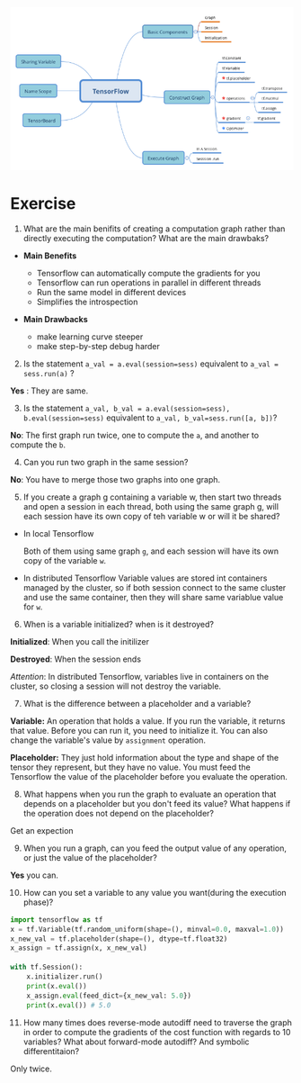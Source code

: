 ![](./TensorFlow.png)


# Exercise

1. What are the main benifits of creating a computation graph rather than directly executing the computation? What are the main drawbaks?

- **Main Benefits**
    - Tensorflow can automatically compute the gradients for you
    - Tensorflow can run operations in parallel in different threads
    - Run the same model in different devices
    - Simplifies the introspection

- **Main Drawbacks**
    - make learning curve steeper
    - make step-by-step debug harder

2. Is the statement `a_val = a.eval(session=sess)` equivalent to `a_val = sess.run(a)` ?

**Yes** :
They are same.

3. Is the statement `a_val, b_val = a.eval(session=sess), b.eval(session=sess)` equivalent to `a_val, b_val=sess.run([a, b])`?

**No**:
The first graph run twice, one to compute the `a`, and another to compute the `b`.

4. Can you run two graph in the same session?

**No**: You have to merge those two graphs into one graph.

5. If you create a graph g containing a variable w, then start two threads and open a session in each thread, both using the same graph g, will each session have its own copy of teh variable w or will it be shared?

- In local Tensorflow

    Both of them using same graph `g`, and each session will have its own copy of the variable `w`. 

- In distributed Tensorflow
    Variable values are stored int containers managed by the cluster, so if both session connect to the same cluster and use the same container, then they will share same variablue value for `w`.


6. When is a variable initialized? when is it destroyed?

**Initialized**: When you call the initilizer

**Destroyed**: When the session ends

*Attention*: In distributed Tensorflow, variables live in containers on the cluster, so closing a session will not destroy the variable.


7. What is the difference between a placeholder and a variable?

**Variable:**
An operation that holds a value. If you run the variable, it returns that value. Before you can run it, you need to initialize it. You can also change the variable's value by `assignment` operation.

**Placeholder:**
They just hold information about the type and shape of the tensor they represent, but they have no value. You must feed the Tensorflow the value of the placeholder before you evaluate the operation.


8. What happens when you run the graph to evaluate an operation that depends on a placeholder but you don't feed its value? What happens if the operation does not depend on the placeholder?

Get an expection


9. When you run a graph, can you feed the output value of any operation, or just the value of the placeholder?

**Yes** you can.

10. How can you set a variable to any value you want(during the execution phase)?

```python
import tensorflow as tf
x = tf.Variable(tf.random_uniform(shape=(), minval=0.0, maxval=1.0))
x_new_val = tf.placeholder(shape=(), dtype=tf.float32)
x_assign = tf.assign(x, x_new_val)

with tf.Session():
    x.initializer.run()
    print(x.eval())
    x_assign.eval(feed_dict={x_new_val: 5.0})
    print(x.eval()) # 5.0
```

11. How many times does reverse-mode autodiff need to traverse the graph in order to compute the gradients of the cost function with regards to 10 variables? What about forward-mode autodiff? And symbolic differentitaion?

Only twice.